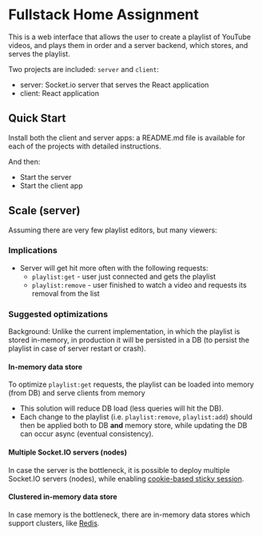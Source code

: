 # Fullstack Home Assignment

This is a web interface that allows the user to create a playlist of YouTube videos, and plays them in order and a server backend, which stores, and serves the playlist.

Two projects are included: `server` and `client`:
- server: Socket.io server that serves the React application
- client: React application 

## Quick Start
Install both the client and server apps: a README.md file is available for each of the projects with detailed instructions.

And then:
- Start the server
- Start the client app

## Scale (server)

Assuming there are very few playlist editors, but many viewers:

### Implications
- Server will get hit more often with the following requests:
  - `playlist:get` - user just connected and gets the playlist
  - `playlist:remove` - user finished to watch a video and requests its removal from the list

### Suggested optimizations
Background: Unlike the current implementation, in which the playlist is stored in-memory, in production it will be persisted in a DB (to persist the playlist in case of server restart or crash).

#### In-memory data store
To optimize `playlist:get` requests, the playlist can be loaded into memory (from DB) and serve clients from memory
- This solution will reduce DB load (less queries will hit the DB).
- Each change to the playlist (i.e. `playlist:remove`, `playlist:add`) should then be applied both to DB **and** memory store, while updating the DB can occur async (eventual consistency).

#### Multiple Socket.IO servers (nodes)
In case the server is the bottleneck, it is possible to deploy multiple Socket.IO servers (nodes), while enabling [cookie-based sticky session](https://socket.io/docs/v4/using-multiple-nodes/#enabling-sticky-session).

#### Clustered in-memory data store
In case memory is the bottleneck, there are in-memory data stores which support clusters, like [Redis](https://redis.io/commands/cluster-nodes/).

